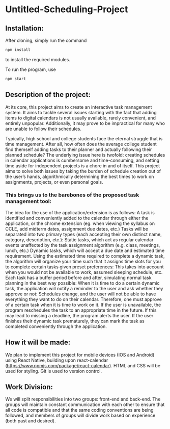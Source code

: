 # Untitled-Scheduling-Project

## Installation:

After cloning, simply run the command
```bash
npm install
```
to install the required modules.

To run the program, use
```bash
npm start
```

## Description of the project:

At its core, this project aims to create an interactive task management system. It aims to tackle several issues starting with the fact that adding items to digital calendars is not usually available, rarely convenient, and entirely unpopular. Additionally, it may prove to be impractical for many who are unable to follow their schedules.

Typically, high school and college students face the eternal struggle that is time management. After all, how often does the average college student find themself adding tasks to their planner and actually following their planned schedule? The underlying issue here is twofold: creating schedules in calendar applications is cumbersome and time-consuming, and setting time aside for independent projects is a chore in and of itself. This project aims to solve both issues by taking the burden of schedule creation out of the user’s hands, algorithmically determining the best times to work on assignments, projects, or even personal goals. 

### This brings us to the barebones of the proposed task management tool:

The idea for the use of the application/extension is as follows:
A task is identified and conveniently added to the calendar through either the application, or the chrome extension (eg. when viewing the syllabus on CCLE, add midterm dates, assignment due dates, etc.) Tasks will be separated into two primary types (each accepting their own distinct name, category, description, etc.):
Static tasks, which act as regular calendar events unaffected by the task assignment algorithm (e.g. class, meetings, lunch, etc.)
Dynamic tasks, which will accept a due date and estimated time requirement.
Using the estimated time required to complete a dynamic task, the algorithm will organize your time such that it assigns time slots for you to complete certain tasks given preset preferences:
This takes into account when you would not be available to work, assumed sleeping schedule, etc.
Each task has a buffer period before and after, simulating normal task planning in the best way possible:
When it is time to do a certain dynamic task, the application will notify a reminder to the user and ask whether they approve or not:
Schedules change, and the user will not be able to have everything they want to do on their calendar. Therefore, one must approve of a certain task when it is time to work on it.
If the user is unavailable, the program reschedules the task to an appropriate time in the future.
If this may lead to missing a deadline, the program alerts the user.
If the user finishes their dynamic task prematurely, they can mark the task as completed conveniently through the application.

## How it will be made:

We plan to implement this project for mobile devices (IOS and Android) using React Native, building upon react-calendar (https://www.npmjs.com/package/react-calendar). HTML and CSS will be used for styling. Git is used to version control.

## Work Division:

We will split responsibilities into two groups: front-end and back-end. The groups will maintain constant communication with each other to ensure that all code is compatible and that the same coding conventions are being followed, and members of groups will divide work based on experience (both past and desired).